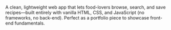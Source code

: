 A clean, lightweight web app that lets food-lovers browse, search, and save recipes—built entirely with vanilla HTML, CSS, and JavaScript (no frameworks, no back-end). 
Perfect as a portfolio piece to showcase front-end fundamentals.
